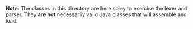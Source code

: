 **Note**: The classes in this directory are here soley to exercise the lexer and parser. They 
**are not** necessarily valid Java classes that will assemble and load!